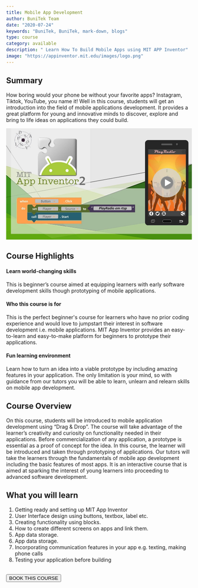 ```yaml
---
title: Mobile App Development
author: BuniTek Team
date: "2020-07-24"
keywords: "BuniTek, BuniTek, mark-down, blogs"
type: course
category: available
description: " Learn How To Build Mobile Apps using MIT APP Inventor"
image: "https://appinventor.mit.edu/images/logo.png"
---
```


<div class ="markdown__content">
<h2 class='markdown__section'> <span class="test">Summary</span> </h2>
  <p class="markdown_paragraph ">
    How boring would your phone be without your favorite apps? Instagram, Tiktok, YouTube, you name it! Well in this course, students will get an introduction into the field of mobile applications development. It provides a great platform for young and innovative minds to discover, explore and bring to life ideas on applications they could build.  
  </p>

  <img class="markdown__image" src="../../assets/images/courses/mobile-dev.jpg" />

<h2 class='markdown__section'> Course Highlights </h2>

  <h4 class="markdown__sub-section"><span>Learn world-changing skills</span></h4>
    <p class="markdown_paragraph">
     This is beginner’s course aimed at equipping learners with early software development skills though prototyping of mobile applications. 
    </p>



  <h4 class="markdown__sub-section"> <span>Who this course is for</span> </h4>
    <p class="markdown_paragraph">
     This is the perfect beginner's course for learners who have no prior coding experience and would love to jumpstart their interest in software development i.e. mobile applications. MIT App Inventor provides an easy-to-learn and easy-to-make platform for beginners to prototype their applications. 
    </p>


  <h4 class="markdown__sub-section"> <span>Fun learning environment</span> </h4>
    <p class="markdown_paragraph">
     Learn how to turn an idea into a viable prototype by including amazing features in your application. The only limitation is your mind, so with guidance from our tutors you will be able to learn, unlearn and relearn skills on mobile app development.   
    </p>



<h2 class='markdown__section'> Course Overview </h2>
  <p class="markdown_paragraph">
  On this course, students will be introduced to mobile application development using “Drag & Drop”. The course will take advantage of the learner’s creativity and curiosity on functionality needed in their applications. Before commercialization of any application, a prototype is essential as a proof of concept for the idea. In this course, the learner will be introduced and taken through prototyping of applications. Our tutors will take the learners through the fundamentals of mobile app development including the basic features of most apps. It is an interactive course that is aimed at sparking the interest of young learners into proceeding to advanced software development. 
  </p>



<h2 class='markdown__section'>  What you will learn </h2>
  <ol>
    <li>Getting ready and setting up MIT App Inventor</li>
    <li>User Interface design using buttons, textbox, label etc.</li>
    <li>Creating functionality using blocks. </li>
    <li>How to create different screens on apps and link them. </li>
    <li>App data storage.</li>
    <li>App data storage.</li>
    <li>Incorporating communication features in your app e.g. texting, making phone calls </li>
    <li>Testing your application before building </li>
  </ol>

<br><a href="https://forms.gle/YshP2RryEUeqiXqH9" target="_blank"><button class="markdown__button is-primary has-bg-primary">BOOK THIS COURSE <div class="markdown__button__overlay"></div></button> </a>


</div>